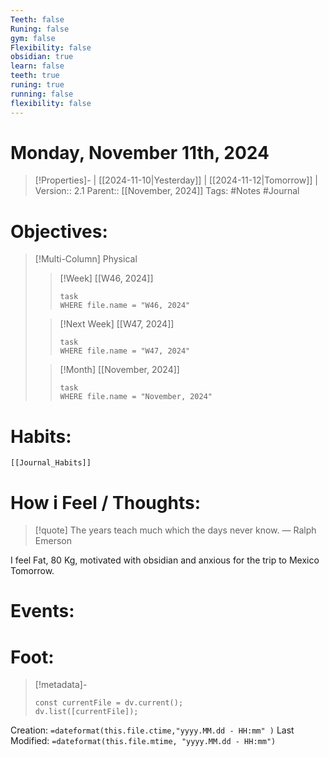 ```yaml
---
Teeth: false
Runing: false
gym: false
Flexibility: false
obsidian: true
learn: false
teeth: true
runing: true
running: false
flexibility: false
---
```

# Monday, November 11th, 2024
>[!Properties]- | [[2024-11-10|Yesterday]] | [[2024-11-12|Tomorrow]] |
>Version:: 2.1
>Parent:: [[November, 2024]]
>Tags: #Notes #Journal 
# Objectives:
>[!Multi-Column] Physical
>>[!Week] [[W46, 2024]]
>>```dataview
>>task
>>WHERE file.name = "W46, 2024"
>>```
>
>>[!Next Week] [[W47, 2024]]
>>```dataview
>>task
>>WHERE file.name = "W47, 2024"
>>```
>
>>[!Month] [[November, 2024]]
>>```dataview
>>task
>>WHERE file.name = "November, 2024"
>>```
>
# Habits:
```meta-bind-embed
[[Journal_Habits]]
```

# How i Feel  /  Thoughts:
> [!quote] The years teach much which the days never know.
> — Ralph Emerson

I feel Fat, 80 Kg, motivated with obsidian and anxious for the trip to Mexico Tomorrow. 
# Events:



# Foot:

>[!metadata]-
>```dataviewjs
>const currentFile = dv.current();
>dv.list([currentFile]);
>```

Creation:          `=dateformat(this.file.ctime,"yyyy.MM.dd - HH:mm" )`
Last Modified:  `=dateformat(this.file.mtime, "yyyy.MM.dd - HH:mm")`

